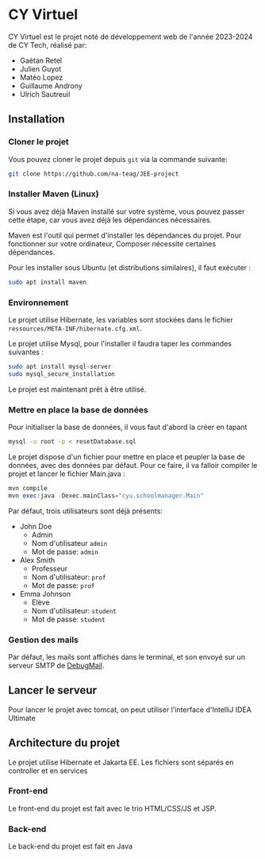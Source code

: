 # CY Virtuel
CY Virtuel est le projet noté de développement web de l'année 2023-2024 de CY Tech, réalisé par:
- Gaétan Retel
- Julien Guyot
- Matéo Lopez
- Guillaume Androny
- Ulrich Sautreuil

## Installation

### Cloner le projet

Vous pouvez cloner le projet depuis `git` via la commande suivante:

```sh
git clone https://github.com/na-teag/JEE-project
```

### Installer Maven (Linux)

Si vous avez déjà Maven installé sur votre système, vous pouvez passer cette étape, car vous avez déjà les dépendances
nécessaires.

Maven est l'outil qui permet d'installer les dépendances du projet. Pour fonctionner sur votre ordinateur, Composer
nécessite certaines dépendances.

Pour les installer sous Ubuntu (et distributions similaires), il faut exécuter :

```sh
sudo apt install maven
```

### Environnement

Le projet utilise Hibernate, les variables sont stockées dans le fichier `ressources/META-INF/hibernate.cfg.xml`.

Le projet utilise Mysql, pour l'installer il faudra taper les commandes suivantes :

```sh
sudo apt install mysql-server
sudo mysql_secure_installation
```

Le projet est maintenant prêt à être utilisé.

### Mettre en place la base de données
Pour initialiser la base de données, il vous faut d'abord la créer en tapant

```sh
mysql -u root -p < resetDatabase.sql
```

Le projet dispose d'un fichier pour mettre en place et peupler la base de données, avec des données par défaut.
Pour ce faire, il va falloir compiler le projet et lancer le fichier Main.java :

```php
mvn compile
mvn exec:java -Dexec.mainClass="cyu.schoolmanager.Main"
```

Par défaut, trois utilisateurs sont déjà présents:
- John Doe
	- Admin
    - Nom d'utilisateur `admin`
	- Mot de passe: `admin`
- Alex Smith
	- Professeur
	- Nom d'utilisateur: `prof`
	- Mot de passe: `prof`
- Emma Johnson
	- Elève
	- Nom d'utilisateur: `student`
	- Mot de passe: `student`

### Gestion des mails

Par défaut, les mails sont affichés dans le terminal, et son envoyé sur un serveur SMTP de [DebugMail](https://debugmail.io).

## Lancer le serveur

Pour lancer le projet avec tomcat, on peut utiliser l'interface d'IntelliJ IDEA Ultimate

## Architecture du projet

Le projet utilise Hibernate et Jakarta EE. Les fichiers sont séparés en controller et en services

### Front-end

Le front-end du projet est fait avec le trio HTML/CSS/JS et JSP.

### Back-end

Le back-end du projet est fait en Java